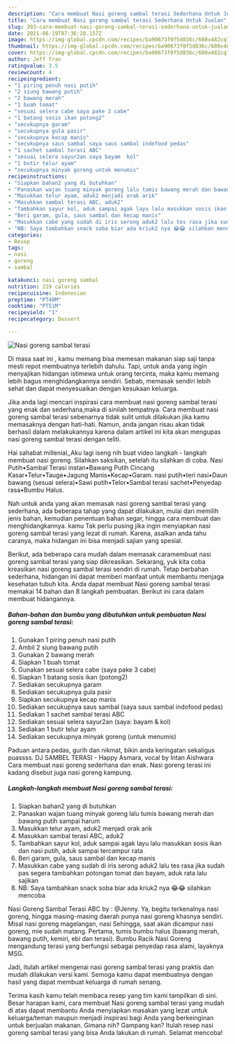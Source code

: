 ```yaml
---
description: "Cara membuat Nasi goreng sambal terasi Sederhana Untuk Jualan"
title: "Cara membuat Nasi goreng sambal terasi Sederhana Untuk Jualan"
slug: 393-cara-membuat-nasi-goreng-sambal-terasi-sederhana-untuk-jualan
date: 2021-06-19T07:36:28.157Z
image: https://img-global.cpcdn.com/recipes/ba90673f0f5d836c/680x482cq70/nasi-goreng-sambal-terasi-foto-resep-utama.jpg
thumbnail: https://img-global.cpcdn.com/recipes/ba90673f0f5d836c/680x482cq70/nasi-goreng-sambal-terasi-foto-resep-utama.jpg
cover: https://img-global.cpcdn.com/recipes/ba90673f0f5d836c/680x482cq70/nasi-goreng-sambal-terasi-foto-resep-utama.jpg
author: Jeff Tran
ratingvalue: 3.5
reviewcount: 4
recipeingredient:
- "1 piring penuh nasi putih"
- "2 siung bawang putih"
- "2 bawang merah"
- "1 buah tomat"
- "sesuai selera cabe saya pake 3 cabe"
- "1 batang sosis ikan potong2"
- "secukupnya garam"
- "secukupnya gula pasir"
- "secukupnya kecap manis"
- "secukupnya saus sambal saya saus sambal indofood pedas"
- "1 sachet sambal terasi ABC"
- "sesuai selera sayur2an saya bayam  kol"
- "1 butir telur ayam"
- "secukupnya minyak goreng untuk menumis"
recipeinstructions:
- "Siapkan bahan2 yang di butuhkan"
- "Panaskan wajan tuang minyak goreng lalu tumis bawang merah dan bawang putih sampai harum"
- "Masukkan telur ayam, aduk2 menjadi orak arik"
- "Masukkan sambal terasi ABC, aduk2"
- "Tambahkan sayur kol, aduk sampai agak layu lalu masukkan sosis ikan dan nasi putih, aduk sampai tercampur rata"
- "Beri garam, gula, saus sambal dan kecap manis"
- "Masukkan cabe yang sudah di iris serong aduk2 lalu tes rasa jika sudah pas segera tambahkan potongan tomat dan bayam, aduk rata lalu sajikan"
- "NB: Saya tambahkan snack soba biar ada kriuk2 nya 😂😂 silahkan mencoba"
categories:
- Resep
tags:
- nasi
- goreng
- sambal

katakunci: nasi goreng sambal 
nutrition: 219 calories
recipecuisine: Indonesian
preptime: "PT40M"
cooktime: "PT51M"
recipeyield: "1"
recipecategory: Dessert

---
```



![Nasi goreng sambal terasi](https://img-global.cpcdn.com/recipes/ba90673f0f5d836c/680x482cq70/nasi-goreng-sambal-terasi-foto-resep-utama.jpg)

Di masa  saat ini , kamu memang bisa memesan makanan siap saji tanpa mesti repot membuatnya terlebih dahulu. Tapi, untuk anda yang ingin menyajikan hidangan istimewa untuk orang tercinta, maka kamu memang lebih bagus menghidangkannya sendiri. Sebab, memasak sendiri lebih sehat dan dapat menyesuaikan dengan kesukaan keluarga.

Jika anda lagi mencari inspirasi cara membuat nasi goreng sambal terasi yang enak dan sederhana,maka di sinilah tempatnya. Cara membuat nasi goreng sambal terasi  sebenarnya tidak sulit untuk dilakukan jika kamu memasaknya dengan hati-hati. Namun, anda jangan risau akan tidak berhasil dalam melakukannya 
karena dalam artikel ini kita akan mengupas nasi goreng sambal terasi dengan teliti.  

Hai sahabat millenial,,Aku lagi iseng nih buat video langkah - langkah membuat nasi goreng. Silahkan saksikan, setelah itu silahkan di coba. Nasi Putih•Sambal Terasi instan•Bawang Putih Cincang Kasar•Telur•Tauge•Jagung Manis•Kecap•Garam. nasi putih•teri nasi•Daun bawang (sesuai selera)•Sawi putih•Telor•Sambal terasi sachet•Penyedap rasa•Bumbu Halus.

Nah untuk anda yang akan memasak nasi goreng sambal terasi yang sederhana, ada beberapa tahap yang dapat dilakukan, mulai dari memilih jenis bahan, kemudian penentuan bahan segar, hingga cara membuat dan menghidangkannya. kamu Tak perlu pusing jika ingin menyiapkan nasi goreng sambal terasi yang lezat di rumah. Karena, asalkan anda  tahu caranya, maka hidangan ini bisa menjadi sajian yang spesial.

Berikut, ada beberapa cara mudah dalam memasak caramembuat nasi goreng sambal terasi yang siap dikreasikan. Sekarang, yuk kita coba kreasikan nasi goreng sambal terasi sendiri di rumah. Tetap berbahan sederhana, hidangan ini dapat memberi manfaat untuk membantu menjaga kesehatan tubuh kita. Anda dapat membuat Nasi goreng sambal terasi memakai 14 bahan dan 8 langkah pembuatan. Berikut ini cara dalam membuat hidangannya.

<!--inarticleads1-->

##### Bahan-bahan dan bumbu yang dibutuhkan untuk pembuatan Nasi goreng sambal terasi:

1. Gunakan 1 piring penuh nasi putih
1. Ambil 2 siung bawang putih
1. Gunakan 2 bawang merah
1. Siapkan 1 buah tomat
1. Gunakan sesuai selera cabe (saya pake 3 cabe)
1. Siapkan 1 batang sosis ikan (potong2)
1. Sediakan secukupnya garam
1. Sediakan secukupnya gula pasir
1. Siapkan secukupnya kecap manis
1. Sediakan secukupnya saus sambal (saya saus sambal indofood pedas)
1. Sediakan 1 sachet sambal terasi ABC
1. Sediakan sesuai selera sayur2an (saya: bayam &amp; kol)
1. Sediakan 1 butir telur ayam
1. Sediakan secukupnya minyak goreng (untuk menumis)


Paduan antara pedas, gurih dan nikmat, bikin anda keringatan sekaligus puassss. DJ SAMBEL TERASI - Happy Asmara, vocal by Intan Aishwara Cara membuat nasi goreng sederhana dan enak. Nasi goreng terasi ini kadang disebut juga nasi goreng kampung. 

<!--inarticleads2-->

##### Langkah-langkah membuat Nasi goreng sambal terasi:

1. Siapkan bahan2 yang di butuhkan
1. Panaskan wajan tuang minyak goreng lalu tumis bawang merah dan bawang putih sampai harum
1. Masukkan telur ayam, aduk2 menjadi orak arik
1. Masukkan sambal terasi ABC, aduk2
1. Tambahkan sayur kol, aduk sampai agak layu lalu masukkan sosis ikan dan nasi putih, aduk sampai tercampur rata
1. Beri garam, gula, saus sambal dan kecap manis
1. Masukkan cabe yang sudah di iris serong aduk2 lalu tes rasa jika sudah pas segera tambahkan potongan tomat dan bayam, aduk rata lalu sajikan
1. NB: Saya tambahkan snack soba biar ada kriuk2 nya 😂😂 silahkan mencoba


Nasi Goreng Sambal Terasi ABC by : @Jenny. Ya, begitu terkenalnya nasi goreng, hingga masing-masing daerah punya nasi goreng khasnya sendiri. Misal nasi goreng magelangan, nasi Sehingga, saat akan dicampur nasi goreng, mie sudah matang. Pertama, tumis bumbu halus (bawang merah, bawang putih, kemiri, ebi dan terasi). Bumbu Racik Nasi Goreng mengandung terasi yang berfungsi sebagai penyedap rasa alami, layaknya MSG. 

Jadi, itulah artikel mengenai  nasi goreng sambal terasi  yang praktis dan mudah dilakukan versi kami. Semoga kamu dapat membuatnya dengan hasil yang dapat membuat keluarga di rumah senang. 

Terima kasih kamu telah membaca resep yang tim kami tampilkan di sini. Besar harapan kami, cara membuat  Nasi goreng sambal terasi yang mudah di atas dapat membantu Anda menyiapkan masakan yang lezat untuk keluarga/teman maupun menjadi inspirasi bagi Anda yang berkeinginan untuk berjualan makanan. Gimana nih? Gampang kan? Itulah resep nasi goreng sambal terasi yang bisa Anda lakukan di rumah. Selamat mencoba!

